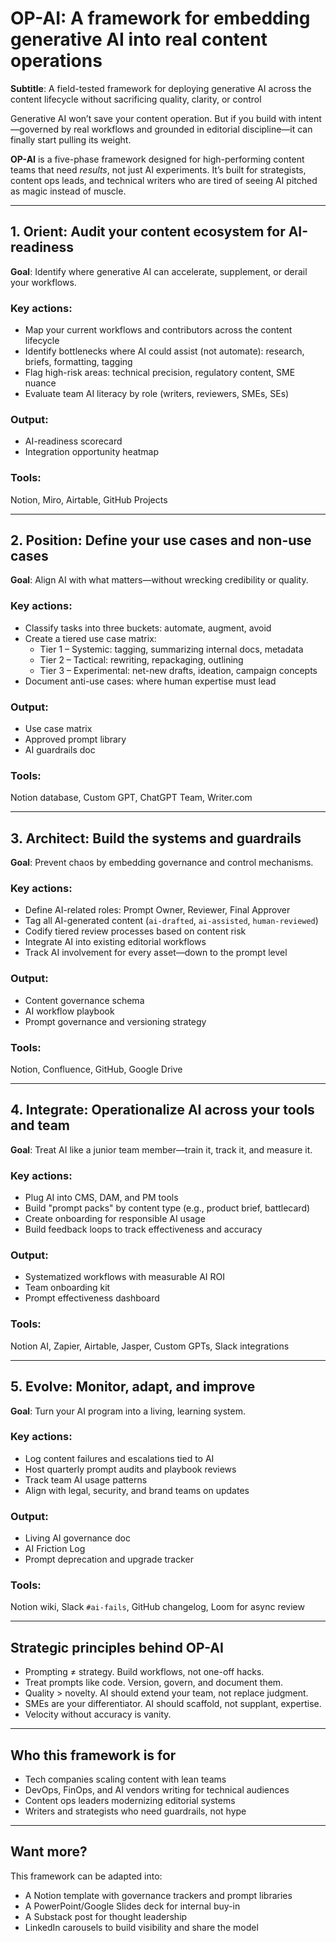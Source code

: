 # OP-AI: A framework for embedding generative AI into real content operations

**Subtitle**: A field-tested framework for deploying generative AI across the content lifecycle without sacrificing quality, clarity, or control

Generative AI won’t save your content operation. But if you build with intent—governed by real workflows and grounded in editorial discipline—it can finally start pulling its weight.

**OP-AI** is a five-phase framework designed for high-performing content teams that need *results*, not just AI experiments. It’s built for strategists, content ops leads, and technical writers who are tired of seeing AI pitched as magic instead of muscle.

---

## 1. Orient: Audit your content ecosystem for AI-readiness

**Goal**: Identify where generative AI can accelerate, supplement, or derail your workflows.

### Key actions:
- Map your current workflows and contributors across the content lifecycle  
- Identify bottlenecks where AI could assist (not automate): research, briefs, formatting, tagging  
- Flag high-risk areas: technical precision, regulatory content, SME nuance  
- Evaluate team AI literacy by role (writers, reviewers, SMEs, SEs)

### Output:
- AI-readiness scorecard  
- Integration opportunity heatmap

### Tools:
Notion, Miro, Airtable, GitHub Projects

---

## 2. Position: Define your use cases and non-use cases

**Goal**: Align AI with what matters—without wrecking credibility or quality.

### Key actions:
- Classify tasks into three buckets: automate, augment, avoid  
- Create a tiered use case matrix:
  - Tier 1 – Systemic: tagging, summarizing internal docs, metadata  
  - Tier 2 – Tactical: rewriting, repackaging, outlining  
  - Tier 3 – Experimental: net-new drafts, ideation, campaign concepts  
- Document anti-use cases: where human expertise must lead

### Output:
- Use case matrix  
- Approved prompt library  
- AI guardrails doc

### Tools:
Notion database, Custom GPT, ChatGPT Team, Writer.com

---

## 3. Architect: Build the systems and guardrails

**Goal**: Prevent chaos by embedding governance and control mechanisms.

### Key actions:
- Define AI-related roles: Prompt Owner, Reviewer, Final Approver  
- Tag all AI-generated content (`ai-drafted`, `ai-assisted`, `human-reviewed`)  
- Codify tiered review processes based on content risk  
- Integrate AI into existing editorial workflows  
- Track AI involvement for every asset—down to the prompt level

### Output:
- Content governance schema  
- AI workflow playbook  
- Prompt governance and versioning strategy

### Tools:
Notion, Confluence, GitHub, Google Drive

---

## 4. Integrate: Operationalize AI across your tools and team

**Goal**: Treat AI like a junior team member—train it, track it, and measure it.

### Key actions:
- Plug AI into CMS, DAM, and PM tools  
- Build "prompt packs" by content type (e.g., product brief, battlecard)  
- Create onboarding for responsible AI usage  
- Build feedback loops to track effectiveness and accuracy

### Output:
- Systematized workflows with measurable AI ROI  
- Team onboarding kit  
- Prompt effectiveness dashboard

### Tools:
Notion AI, Zapier, Airtable, Jasper, Custom GPTs, Slack integrations

---

## 5. Evolve: Monitor, adapt, and improve

**Goal**: Turn your AI program into a living, learning system.

### Key actions:
- Log content failures and escalations tied to AI  
- Host quarterly prompt audits and playbook reviews  
- Track team AI usage patterns  
- Align with legal, security, and brand teams on updates

### Output:
- Living AI governance doc  
- AI Friction Log  
- Prompt deprecation and upgrade tracker

### Tools:
Notion wiki, Slack `#ai-fails`, GitHub changelog, Loom for async review

---

## Strategic principles behind OP-AI

- Prompting ≠ strategy. Build workflows, not one-off hacks.  
- Treat prompts like code. Version, govern, and document them.  
- Quality > novelty. AI should extend your team, not replace judgment.  
- SMEs are your differentiator. AI should scaffold, not supplant, expertise.  
- Velocity without accuracy is vanity.

---

## Who this framework is for

- Tech companies scaling content with lean teams  
- DevOps, FinOps, and AI vendors writing for technical audiences  
- Content ops leaders modernizing editorial systems  
- Writers and strategists who need guardrails, not hype

---

## Want more?

This framework can be adapted into:
- A Notion template with governance trackers and prompt libraries  
- A PowerPoint/Google Slides deck for internal buy-in  
- A Substack post for thought leadership  
- LinkedIn carousels to build visibility and share the model

